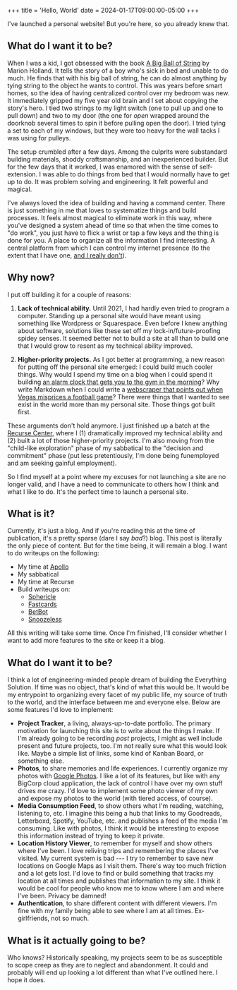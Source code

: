 +++
title = 'Hello, World'
date = 2024-01-17T09:00:00-05:00
+++

I've launched a personal website! But you're here, so you already knew that.

## What do I want it to be?

When I was a kid, I got obsessed with the book [A Big Ball of String](https://www.goodreads.com/en/book/show/972531) by Marion Holland. It tells the story of a boy who's sick in bed and unable to do much. He finds that with his big ball of string, he can do almost anything by tying string to the object he wants to control. This was years before smart homes, so the idea of having centralized control over my bedroom was new. It immediately gripped my five year old brain and I set about copying the story's hero. I tied two strings to my light switch (one to pull up and one to pull down) and two to my door (the one for _open_ wrapped around the doorknob several times to spin it before pulling open the door). I tried tying a set to each of my windows, but they were too heavy for the wall tacks I was using for pulleys. 

The setup crumbled after a few days. Among the culprits were substandard building materials, shoddy craftsmanship, and an inexperienced builder. But for the few days that it worked, I was enamored with the sense of self-extension. I was able to do things from bed that I would normally have to get up to do. It was problem solving and engineering. It felt powerful and magical.

I've always loved the idea of building and having a command center. There is just something in me that loves to systematize things and build processes. It feels almost magical to eliminate work in this way, where you've designed a system ahead of time so that when the time comes to "do work", you just have to flick a wrist or tap a few keys and the thing is done for you. A place to organize all the information I find interesting. A central platform from which I can control my internet presence (to the extent that I have one, [and I really don't](/)).

## Why now?

I put off building it for a couple of reasons:

1. **Lack of technical ability.** Until 2021, I had hardly even tried to program a computer. Standing up a personal site would have meant using something like Wordpress or Squarespace. Even before I knew anything about software, solutions like these set off my lock-in/future-proofing spidey senses. It seemed better not to build a site at all than to build one that I would grow to resent as my technical ability improved.

2. **Higher-priority projects.** As I got better at programming, a new reason for putting off the personal site emerged: I could build much cooler things. Why would I spend my time on a blog when I could spend it building [an alarm clock that gets you to the gym in the morning](https://github.com/eric-barch/snoozeless-app)? Why write Markdown when I could write a [webscraper that points out when Vegas misprices a football game](https://github.com/eric-barch/betbot)? There were things that I wanted to see exist in the world more than my personal site. Those things got built first.

These arguments don't hold anymore. I just finished up a batch at the [Recurse Center](https://www.recurse.com/), where I (1) dramatically improved my technical ability and (2) built a lot of those higher-priority projects. I'm also moving from the "child-like exploration" phase of my sabbatical to the "decision and commitment" phase (put less pretentiously, I'm done being funemployed and am seeking gainful employment).

So I find myself at a point where my excuses for not launching a site are no longer valid, and I have a need to communicate to others how I think and what I like to do. It's the perfect time to launch a personal site.

## What is it?

Currently, it's just a blog. And if you're reading this at the time of publication, it's a pretty sparse (dare I say _bad_?) blog. This post is literally the only piece of content. But for the time being, it will remain a blog. I want to do writeups on the following:

- My time at [Apollo](https://www.apollo.com/)
- My sabbatical
- My time at Recurse
- Build writeups on:
  - [Sphericle](https://github.com/eric-barch/sphericle)
  - [Fastcards](https://github.com/eric-barch/fastcards)
  - [BetBot](https://github.com/eric-barch/betbot)
  - [Snoozeless](https://github.com/eric-barch/snoozeless-app)

All this writing will take some time. Once I'm finished, I'll consider whether I want to add more features to the site or keep it a blog.

## What do I want it to be?

I think a lot of engineering-minded people dream of building the Everything Solution. If time was no object, that's kind of what this would be. It would be my entrypoint to organizing every facet of my public life, my source of truth to the world, and the interface between me and everyone else. Below are some features I'd love to implement:

- **Project Tracker**, a living, always-up-to-date portfolio. The primary motivation for launching this site is to write about the things I make. If I'm already going to be recording _past_ projects, I might as well include present and future projects, too. I'm not really sure what this would look like. Maybe a simple list of links, some kind of Kanban Board, or something else.
- **Photos**, to share memories and life experiences. I currently organize my photos with [Google Photos](https://photos.google.com/). I like a lot of its features, but like with any BigCorp cloud application, the lack of control I have over my own stuff drives me crazy. I'd love to implement some photo viewer of my own and expose my photos to the world (with tiered access, of course).
- **Media Consumption Feed**, to show others what I'm reading, watching, listening to, etc. I imagine this being a hub that links to my Goodreads, Letterboxd, Spotify, YouTube, etc. and publishes a feed of the media I'm consuming. Like with photos, I think it would be interesting to expose this information instead of trying to keep it private.
- **Location History Viewer**, to remember for myself and show others where I've been. I love reliving trips and remembering the places I've visited. My current system is bad --- I try to remember to save new locations on Google Maps as I visit them. There's way too much friction and a lot gets lost. I'd love to find or build something that tracks my location at all times and publishes that information to my site. I think it would be cool for people who know me to know where I am and where I've been. Privacy be damned!
- **Authentication**, to share different content with different viewers. I'm fine with my family being able to see where I am at all times. Ex-girlfriends, not so much.

## What is it actually going to be?

Who knows? Historically speaking, my projects seem to be as susceptible to scope creep as they are to neglect and abandonment. It could and probably will end up looking a lot different than what I've outlined here. I hope it does.

